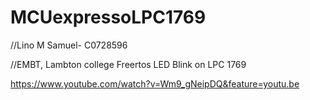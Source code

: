 #  MCUexpressoLPC1769
//Lino M Samuel- C0728596

//EMBT, Lambton college
Freertos LED Blink on LPC 1769


https://www.youtube.com/watch?v=Wm9_gNeipDQ&feature=youtu.be



